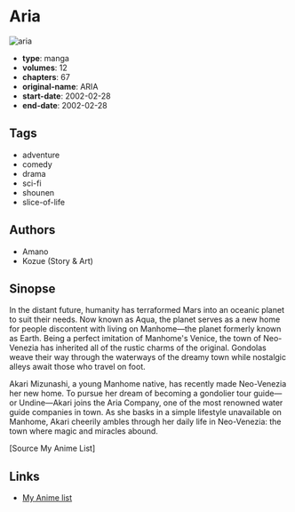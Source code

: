 # Aria

![aria](https://cdn.myanimelist.net/images/manga/2/202644.jpg)

-   **type**: manga
-   **volumes**: 12
-   **chapters**: 67
-   **original-name**: ARIA
-   **start-date**: 2002-02-28
-   **end-date**: 2002-02-28

## Tags

-   adventure
-   comedy
-   drama
-   sci-fi
-   shounen
-   slice-of-life

## Authors

-   Amano
-   Kozue (Story & Art)

## Sinopse

In the distant future, humanity has terraformed Mars into an oceanic planet to suit their needs. Now known as Aqua, the planet serves as a new home for people discontent with living on Manhome—the planet formerly known as Earth. Being a perfect imitation of Manhome's Venice, the town of Neo-Venezia has inherited all of the rustic charms of the original. Gondolas weave their way through the waterways of the dreamy town while nostalgic alleys await those who travel on foot.

Akari Mizunashi, a young Manhome native, has recently made Neo-Venezia her new home. To pursue her dream of becoming a gondolier tour guide—or Undine—Akari joins the Aria Company, one of the most renowned water guide companies in town. As she basks in a simple lifestyle unavailable on Manhome, Akari cheerily ambles through her daily life in Neo-Venezia: the town where magic and miracles abound.

[Source My Anime List]

## Links

-   [My Anime list](https://myanimelist.net/manga/81/Aria)
